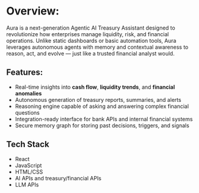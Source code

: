 # Overview:
Aura is a next-generation Agentic AI Treasury Assistant designed to revolutionize how enterprises manage liquidity, risk, and financial operations. Unlike static dashboards or basic automation tools, Aura leverages autonomous agents with memory and contextual awareness to reason, act, and evolve — just like a trusted financial analyst would.

## Features:
- Real-time insights into **cash flow**, **liquidity trends**, and **financial anomalies**
- Autonomous generation of treasury reports, summaries, and alerts
- Reasoning engine capable of asking and answering complex financial questions
- Integration-ready interface for bank APIs and internal financial systems
- Secure memory graph for storing past decisions, triggers, and signals

## Tech Stack
- React
- JavaScript
- HTML/CSS
- AI APIs and treasury/financial APIs
- LLM APIs
